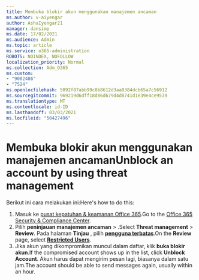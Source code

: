 ```yaml
---
title: Membuka blokir akun menggunakan manajemen ancaman
ms.author: v-aiyengar
author: AshaIyengar21
manager: dansimp
ms.date: 17/02/2021
ms.audience: Admin
ms.topic: article
ms.service: o365-administration
ROBOTS: NOINDEX, NOFOLLOW
localization_priority: Normal
ms.collection: Adm_O365
ms.custom:
- "9002486"
- "7524"
ms.openlocfilehash: 5092f87abb99c8b8612d3aa0384dcb65a7c56912
ms.sourcegitcommit: 969219d6dff18d86d679d4d8741d1e39e4ce9539
ms.translationtype: MT
ms.contentlocale: id-ID
ms.lasthandoff: 03/03/2021
ms.locfileid: "50427496"
---
```

# <a name="unblock-an-account-by-using-threat-management"></a><span data-ttu-id="1bc04-102">Membuka blokir akun menggunakan manajemen ancaman</span><span class="sxs-lookup"><span data-stu-id="1bc04-102">Unblock an account by using threat management</span></span>

<span data-ttu-id="1bc04-103">Berikut ini cara melakukan ini:</span><span class="sxs-lookup"><span data-stu-id="1bc04-103">Here's how to do this:</span></span> 

1. <span data-ttu-id="1bc04-104">Masuk ke [pusat kepatuhan & keamanan Office 365](https://go.microsoft.com/fwlink/p/?linkid=2077143).</span><span class="sxs-lookup"><span data-stu-id="1bc04-104">Go to the [Office 365 Security & Compliance Center](https://go.microsoft.com/fwlink/p/?linkid=2077143).</span></span>
1. <span data-ttu-id="1bc04-105">Pilih **peninjauan manajemen ancaman**  >  .</span><span class="sxs-lookup"><span data-stu-id="1bc04-105">Select **Threat management** > **Review**.</span></span> <span data-ttu-id="1bc04-106">Pada halaman **Tinjau** , pilih **[pengguna terbatas](https://go.microsoft.com/fwlink/?linkid=2103514)**.</span><span class="sxs-lookup"><span data-stu-id="1bc04-106">On the **Review** page, select **[Restricted Users](https://go.microsoft.com/fwlink/?linkid=2103514)**.</span></span>
1. <span data-ttu-id="1bc04-107">Jika akun yang dikompromikan muncul dalam daftar, klik **buka blokir akun**.</span><span class="sxs-lookup"><span data-stu-id="1bc04-107">If the compromised account shows up in the list, click **Unblock Account**.</span></span> <span data-ttu-id="1bc04-108">Akun harus dapat mengirim pesan lagi, biasanya dalam satu jam.</span><span class="sxs-lookup"><span data-stu-id="1bc04-108">The account should be able to send messages again, usually within an hour.</span></span>